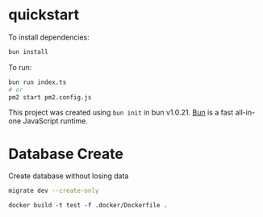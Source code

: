 # quickstart

To install dependencies:

```bash
bun install
```

To run:

```bash
bun run index.ts
# or
pm2 start pm2.config.js
```

This project was created using `bun init` in bun v1.0.21. [Bun](https://bun.sh) is a fast all-in-one JavaScript runtime.


# Database Create

Create database without losing data

```bash
migrate dev --create-only
```


```
docker build -t test -f .docker/Dockerfile .
```
